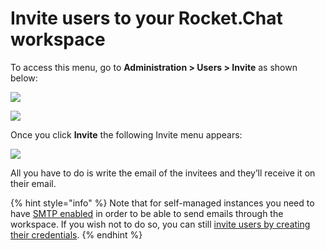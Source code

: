 # Invite users to your Rocket.Chat workspace

To access this menu, go to **Administration > Users > Invite** as shown below:

![](<../../../../.gitbook/assets/2021-11-20\_23-29-48 (1) (1) (1) (1) (1) (10).png>)

![](<../../../../.gitbook/assets/2021-11-28\_02-22-24 (1).png>)

Once you click **Invite** the following Invite menu appears:

![](<../../../../.gitbook/assets/2021-11-28\_02-38-09 (1).png>)

All you have to do is write the email of the invitees and they’ll receive it on their email.

{% hint style="info" %}
Note that for self-managed instances you need to have [SMTP enabled](https://docs.rocket.chat/guides/administration/settings/email/setup#set-up-your-credentials) in order to be able to send emails through the workspace. If you wish not to do so, you can still [invite users by creating their credentials](https://docs.rocket.chat/guides/administration/admin-panel/users/add-new-users).
{% endhint %}
